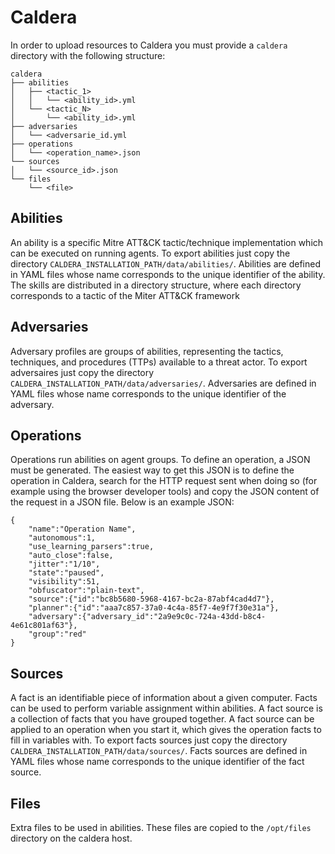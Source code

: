 # Caldera
In order to upload resources to Caldera you must provide a `caldera` directory with the following structure:

```
caldera
├── abilities
│   ├── <tactic_1>
│   │   └── <ability_id>.yml
│   └── <tactic_N>
│       └── <ability_id>.yml
├── adversaries
│   └── <adversarie_id.yml
├── operations
│   └── <operation_name>.json
└── sources
│   └── <source_id>.json
└── files
    └── <file>

```
## Abilities
An ability is a specific Mitre ATT&CK tactic/technique implementation which can be executed on running agents. To export abilities just copy the directory `CALDERA_INSTALLATION_PATH/data/abilities/`. Abilities are defined in YAML files whose name corresponds to the unique identifier of the ability. The skills are distributed in a directory structure, where each directory corresponds to a tactic of the Miter ATT&CK framework

## Adversaries
Adversary profiles are groups of abilities, representing the tactics, techniques, and procedures (TTPs) available to a threat actor. To export adversaires just copy the directory `CALDERA_INSTALLATION_PATH/data/adversaries/`. Adversaries are defined in YAML files whose name corresponds to the unique identifier of the adversary.

## Operations
Operations run abilities on agent groups. To define an operation, a JSON must be generated. The easiest way to get this JSON is to define the operation in Caldera, search for the HTTP request sent when doing so (for example using the browser developer tools) and copy the JSON content of the request in a JSON file. Below is an example JSON:

```
{
    "name":"Operation Name",
    "autonomous":1,
    "use_learning_parsers":true,
    "auto_close":false,
    "jitter":"1/10",
    "state":"paused",
    "visibility":51,
    "obfuscator":"plain-text",
    "source":{"id":"bc8b5680-5968-4167-bc2a-87abf4cad4d7"},
    "planner":{"id":"aaa7c857-37a0-4c4a-85f7-4e9f7f30e31a"},
    "adversary":{"adversary_id":"2a9e9c0c-724a-43dd-b8c4-4e61c801af63"},
    "group":"red"
}

```

## Sources
A fact is an identifiable piece of information about a given computer. Facts can be used to perform variable assignment within abilities. A fact source is a collection of facts that you have grouped together. A fact source can be applied to an operation when you start it, which gives the operation facts to fill in variables with. To export facts sources just copy the directory `CALDERA_INSTALLATION_PATH/data/sources/`. Facts sources are defined in YAML files whose name corresponds to the unique identifier of the fact source.

## Files
Extra files to be used in abilities. These files are copied to the `/opt/files` directory on the caldera host.


